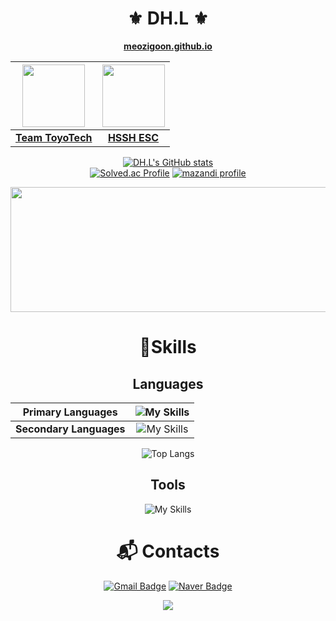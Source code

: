 <div align="center">
  
# ⚜️ DH.L ⚜️

<strong><a href="https://meozigoon.github.io" target="_blank">meozigoon.github.io</a></strong>

| <a href="https://github.com/Team-ToyoTech"><img src="https://github.com/user-attachments/assets/92e0625e-74b9-4a43-8d62-697433a6326c" width=100 height=100></a> | <a href="https://github.com/2025ESC"><img src="https://github.com/user-attachments/assets/73899e67-ff05-41ff-a665-e7b945351403" width=100 height=100></a> |
|:-:|:-:|
| <strong><a href="https://github.com/Team-ToyoTech">Team ToyoTech</a></strong> | <strong><a href="https://github.com/2025ESC">HSSH ESC</a></strong> |

[![DH.L's GitHub stats](https://github-readme-stats.vercel.app/api?username=meozigoon&show_icons=true&theme=dark)](https://github.com/meozigoon)
</br>
[![Solved.ac Profile](http://mazassumnida.wtf/api/v2/generate_badge?boj=meozigoon)](https://solved.ac/profile/meozigoon)
[![mazandi profile](http://mazandi.herokuapp.com/api?handle=meozigoon&theme=dark)](https://solved.ac/profile/meozigoon)

<a href="https://www.gitanimals.org/en_US?utm_medium=image&utm_source=meozigoon&utm_content=farm">
<img
  src="https://render.gitanimals.org/farms/meozigoon"
  width="600"
  height="200"
/>
</a>

# 💪Skills
## Languages
| **Primary Languages** | ![My Skills](https://skillicons.dev/icons?i=cpp,cs,c,arduino) |
| :-: | :-: |
| **Secondary Languages** | ![My Skills](https://skillicons.dev/icons?i=py,html,css,js,nodejs) |

![Top Langs](https://github-readme-stats.vercel.app/api/top-langs/?username=meozigoon&layout=compact&langs_count=100&theme=dark)

## Tools
![My Skills](https://skillicons.dev/icons?i=git,visualstudio,vscode,arduino,firebase,clion,pycharm)

# :mailbox_with_mail: Contacts
[![Gmail Badge](https://img.shields.io/badge/Gmail-d14836?style=flat-square&logo=Gmail&logoColor=white)](mailto:meozigoon@gmail.com)
[![Naver Badge](https://img.shields.io/badge/Naver-03C75A?style=flat-square&logo=Naver&logoColor=white)](mailto:meozigoon@naver.com)

<img src="https://capsule-render.vercel.app/api?type=waving&color=BDBDC8&height=150&section=footer"/>

</div>
